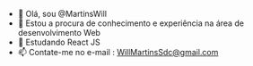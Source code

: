 - 👋 Olá, sou @MartinsWill
- 👀 Estou a procura de conhecimento e experiência na área de desenvolvimento Web
- 🌱 Estudando React JS
- 📫 Contate-me no e-mail : WillMartinsSdc@gmail.com


